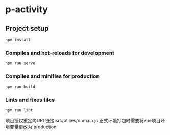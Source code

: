 # p-activity

## Project setup
```
npm install
```

### Compiles and hot-reloads for development
```
npm run serve
```

### Compiles and minifies for production
```
npm run build
```

### Lints and fixes files
```
npm run lint
```

项目授权重定向URL链接
src/utilies/domain.js
正式环境打包时需要将vue项目环境变量更改为'production'
